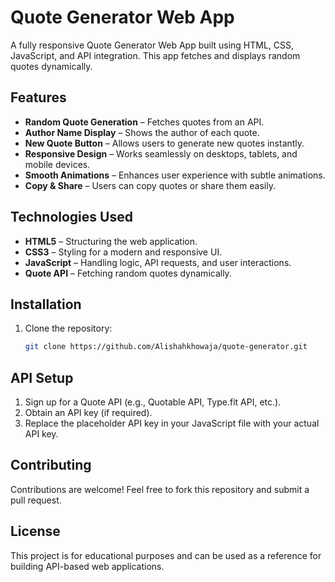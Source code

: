 # Quote Generator Web App

A fully responsive Quote Generator Web App built using HTML, CSS, JavaScript, and API integration. This app fetches and displays random quotes dynamically.

## Features

- **Random Quote Generation** – Fetches quotes from an API.
- **Author Name Display** – Shows the author of each quote.
- **New Quote Button** – Allows users to generate new quotes instantly.
- **Responsive Design** – Works seamlessly on desktops, tablets, and mobile devices.
- **Smooth Animations** – Enhances user experience with subtle animations.
- **Copy & Share** – Users can copy quotes or share them easily.

## Technologies Used

- **HTML5** – Structuring the web application.
- **CSS3** – Styling for a modern and responsive UI.
- **JavaScript** – Handling logic, API requests, and user interactions.
- **Quote API** – Fetching random quotes dynamically.

## Installation

1. Clone the repository:

   ```bash
   git clone https://github.com/Alishahkhowaja/quote-generator.git
   ```

## API Setup

1. Sign up for a Quote API (e.g., Quotable API, Type.fit API, etc.).
2. Obtain an API key (if required).
3. Replace the placeholder API key in your JavaScript file with your actual API key.

## Contributing

Contributions are welcome! Feel free to fork this repository and submit a pull request.

## License

This project is for educational purposes and can be used as a reference for building API-based web applications.


